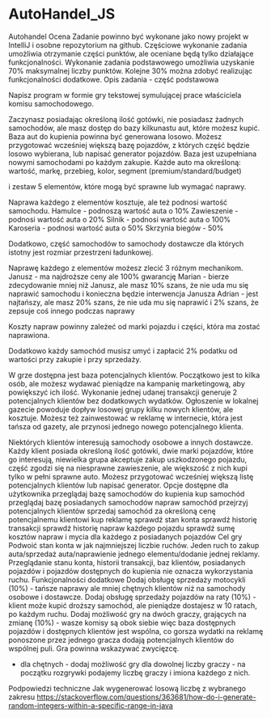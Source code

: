 # AutoHandel_JS

Autohandel 
Ocena
Zadanie powinno być wykonane jako nowy projekt w IntelliJ i osobne repozytorium na github. Częściowe wykonanie zadania umożliwia otrzymanie części punktów, ale oceniane będą tylko działające funkcjonalności. Wykonanie zadania podstawowego umożliwia uzyskanie 70% maksymalnej liczby punktów. Kolejne 30% można zdobyć realizując funkcjonalności dodatkowe.
Opis zadania - część podstawowa

Napisz program w formie gry tekstowej symulującej prace właściciela komisu samochodowego.

Zaczynasz posiadając określoną ilość gotówki, nie posiadasz żadnych samochodów, ale masz dostęp do bazy kilkunastu aut, które możesz kupić. Baza aut do kupienia powinna być generowana losowo. Możesz przygotować wcześniej większą bazę pojazdów, z których część będzie losowo wybierana, lub napisać generator pojazdów. Baza jest uzupełniana nowymi samochodami po każdym zakupie.
Każde auto ma określoną:
wartość, 
markę, 
przebieg, 
kolor,
segment (premium/standard/budget)

 i zestaw 5 elementów, które mogą być sprawne lub wymagać naprawy.

Naprawa każdego z elementów kosztuje, ale też podnosi wartość samochodu. 
	Hamulce - podnoszą wartość auta o 10%
	Zawieszenie - podnosi wartość auta o 20%
	Silnik - podnosi wartość auta o 100%
	Karoseria - podnosi wartość auta o 50%
	Skrzynia biegów - 50%

Dodatkowo, część samochodów to samochody dostawcze dla których istotny jest rozmiar przestrzeni ładunkowej.

Naprawę każdego z elementów możesz zlecić 3 różnym mechanikom. 
	Janusz - ma najdroższe ceny ale 100% gwarancję
	Marian - bierze zdecydowanie mniej niż Janusz, ale masz 10% szans, że nie uda mu się naprawić samochodu i konieczna będzie interwencja Janusza
	Adrian - jest najtańszy, ale masz 20% szans, że nie uda mu się naprawić i 2% szans, że zepsuje coś innego podczas naprawy

Koszty napraw powinny zależeć od marki pojazdu i części, która ma zostać naprawiona.
	
Dodatkowo każdy samochód musisz umyć i zapłacić 2% podatku od wartości przy zakupie i przy sprzedaży.

W grze dostępna jest baza potencjalnych klientów. Początkowo jest to kilka osób, ale możesz wydawać pieniądze na kampanię marketingową, aby powiększyć ich ilość. Wykonanie jednej udanej transakcji generuje 2 potencjalnych klientów bez dodatkowych wydatków. Ogłoszenie w lokalnej gazecie powoduje dopływ losowej grupy kilku nowych klientów, ale kosztuje. Możesz też zainwestować w reklamę w internecie, która jest tańsza od gazety, ale przynosi jednego nowego potencjalnego klienta. 

Niektórych klientów interesują samochody osobowe a innych dostawcze. Każdy klient posiada określoną ilość gotówki, dwie marki pojazdów, które go interesują, niewielka grupa akceptuje zakup uszkodzonego pojazdu, część zgodzi się na niesprawne zawieszenie, ale większość z nich kupi tylko w pełni sprawne auto. Możesz przygotować wcześniej większą listę potencjalnych klientów lub napisać generator.
Opcje dostępne dla użytkownika
przeglądaj bazę samochodów do kupienia 
kup samochód
przeglądaj bazę posiadanych samochodów
napraw samochód
przejrzyj potencjalnych klientów
sprzedaj samochód za określoną cenę potencjalnemu klientowi
kup reklamę
sprawdź stan konta
sprawdź historię transakcji
sprawdź historię napraw każdego pojazdu
sprawdź sumę kosztów napraw i mycia dla każdego z posiadanych pojazdów
Cel gry
Podwoić stan konta w jak najmniejszej liczbie ruchów. Jeden ruch to zakup auta/sprzedaż auta/naprawienie jednego elementu/dodanie jednej reklamy. Przeglądanie stanu konta, historii transakcji, baz klientów, posiadanych pojazdów i pojazdów dostępnych do kupienia nie oznacza wykorzystania ruchu.
Funkcjonalności dodatkowe
Dodaj obsługę sprzedaży motocykli (10%) - tańsze naprawy ale mniej chętnych klientów niż na samochody osobowe i dostawcze.
Dodaj obsługę sprzedaży pojazdów na raty (10%) - klient może kupić droższy samochód, ale pieniądze dostajesz w 10 ratach, po każdym ruchu.
Dodaj możliwość gry na dwóch graczy, grających na zmianę (10%) - wasze komisy są obok siebie więc baza dostępnych pojazdów i dostępnych klientów jest wspólna, co gorsza wydatki na reklamę ponoszone przez jednego gracza dodają potencjalnych klientów do wspólnej puli. Gra powinna wskazywać zwycięzcę.
* dla chętnych - dodaj możliwość gry dla dowolnej liczby graczy - na początku rozgrywki podajemy liczbę graczy i imiona każdego z nich.

Podpowiedzi techniczne
Jak wygenerować losową liczbę z wybranego zakresu 
https://stackoverflow.com/questions/363681/how-do-i-generate-random-integers-within-a-specific-range-in-java
